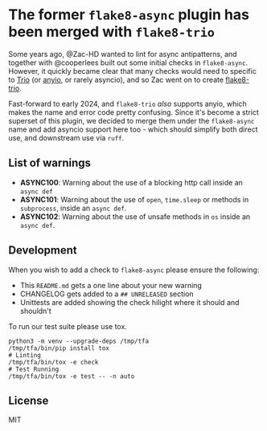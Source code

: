 # The former `flake8-async` plugin has been merged with `flake8-trio`

Some years ago, @Zac-HD wanted to lint for async antipatterns, and together
with @cooperlees built out some initial checks in `flake8-async`.  However,
it quickly became clear that many checks would need to specific to
[Trio](https://trio.readthedocs.io/en/stable/) (or
[anyio](https://anyio.readthedocs.io/en/stable/), or rarely asyncio),
and so Zac went on to create [flake8-trio](https://github.com/python-trio/flake8-trio/).

Fast-forward to early 2024, and `flake8-trio` _also_ supports anyio,
which makes the name and error code pretty confusing.  Since it's become
a strict superset of this plugin, we decided to merge them under the
`flake8-async` name and add asyncio support here too - which should
simplify both direct use, and downstream use via `ruff`.


## List of warnings

- **ASYNC100**: Warning about the use of a blocking http call inside an `async def`
- **ASYNC101**: Warning about the use of `open`, `time.sleep` or methods in `subprocess`, inside an `async def`.
- **ASYNC102**: Warning about the use of unsafe methods in `os` inside an `async def`.

## Development

When you wish to add a check to `flake8-async` please ensure the following:

- This `README.md` gets a one line about your new warning
- CHANGELOG gets added to a `## UNRELEASED` section
- Unittests are added showing the check hilight where it should and shouldn't

To run our test suite please use tox.

```console
python3 -m venv --upgrade-deps /tmp/tfa
/tmp/tfa/bin/pip install tox
# Linting
/tmp/tfa/bin/tox -e check
# Test Running
/tmp/tfa/bin/tox -e test -- -n auto
```

## License

MIT
